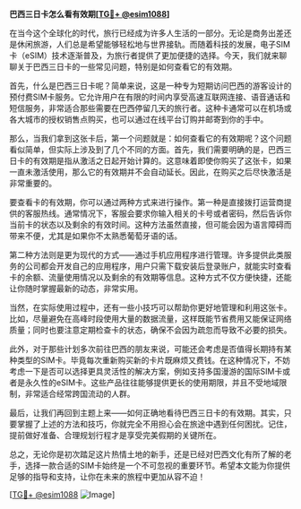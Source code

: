 **巴西三日卡怎么看有效期[[TG💪+ @esim1088](https://t.me/s/esim1088)]**

在当今这个全球化的时代，旅行已经成为许多人生活的一部分。无论是商务出差还是休闲旅游，人们总是希望能够轻松地与世界接轨。而随着科技的发展，电子SIM卡（eSIM）技术逐渐普及，为旅行者提供了更加便捷的选择。今天，我们就来聊聊关于巴西三日卡的一些常见问题，特别是如何查看它的有效期。

首先，什么是巴西三日卡呢？简单来说，这是一种专为短期访问巴西的游客设计的预付费SIM卡服务。它允许用户在有限的时间内享受高速互联网连接、语音通话和短信服务，非常适合那些需要在巴西停留几天的旅行者。这种卡通常可以在机场或各大城市的授权销售点购买，也可以通过在线平台订购并邮寄到你的手中。

那么，当我们拿到这张卡后，第一个问题就是：如何查看它的有效期呢？这个问题看似简单，但实际上涉及到了几个不同的方面。首先，我们需要明确的是，巴西三日卡的有效期是指从激活之日起开始计算的。这意味着即使你购买了这张卡，如果一直未激活使用，那么它的有效期并不会自动延长。因此，在购买之后尽快激活是非常重要的。

要查看卡的有效期，你可以通过两种方式来进行操作。第一种是直接拨打运营商提供的客服热线。通常情况下，客服会要求你输入相关的卡号或者密码，然后告诉你当前卡的状态以及剩余的有效时间。这种方法虽然直接，但可能会因为语言障碍而带来不便，尤其是如果你不太熟悉葡萄牙语的话。

第二种方法则是更为现代的方式——通过手机应用程序进行管理。许多提供此类服务的公司都会开发自己的应用程序，用户只需下载安装后登录账户，就能实时查看卡的余额、流量使用情况以及剩余的有效期等信息。这种方式不仅方便快捷，还能让你随时掌握最新的动态，非常实用。

当然，在实际使用过程中，还有一些小技巧可以帮助你更好地管理和利用这张卡。比如，尽量避免在高峰时段使用大量的数据流量，这样既能节省费用又能保证网络质量；同时也要注意定期检查卡的状态，确保不会因为疏忽而导致不必要的损失。

此外，对于那些计划多次前往巴西的朋友来说，可能还会考虑是否值得长期持有某种类型的SIM卡。毕竟每次重新购买新的卡片既麻烦又费钱。在这种情况下，不妨考虑一下是否可以选择更具灵活性的解决方案，例如支持多国漫游的国际SIM卡或者是永久性的eSIM卡。这些产品往往能够提供更长的使用期限，并且不受地域限制，非常适合经常跨国流动的人群。

最后，让我们再回到主题上来——如何正确地看待巴西三日卡的有效期。其实，只要掌握了上述的方法和技巧，你就完全不用担心会在旅途中遇到任何困扰。记住，提前做好准备、合理规划行程才是享受完美假期的关键所在。

总之，无论你是初次踏足这片热情土地的新手，还是已经对巴西文化有所了解的老手，选择一款合适的SIM卡始终是一个不可忽视的重要环节。希望本文能为你提供足够的指导和支持，让你在未来的旅程中更加从容不迫！

[[TG💪+ @esim1088](https://t.me/s/esim1088) ![Image](https://i.postimg.cc/4NQfJmqS/Snipaste-2025-05-13-00-14-12.png)]